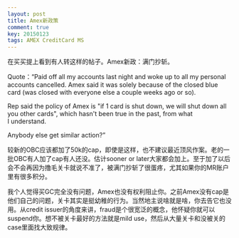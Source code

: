 ```yaml
---
layout: post
title: Amex新政策
comment: true
key: 20150123
tags: AMEX CreditCard MS
---
```


在买买提上看到有人转这样的帖子。Amex新政：满门抄斩。

Quote：“Paid off all my accounts last night and woke up to all my personal accounts cancelled. Amex said it was solely because of the closed blue card (was closed with everyone else a couple weeks ago or so).

Rep said the policy of Amex is "if 1 card is shut down, we will shut down all you other cards", which hasn't been true in the past, from what I understand.

Anybody else get similar action?”

较新的OBC应该都加了50k的cap，即使是这样，也不建议最近顶风作案。老的一批OBC有人加了cap有人还没。估计sooner or later大家都会加上。至于加了以后会不会再因为撸毛关卡就说不准了，被满门抄斩了很蛋疼，尤其如果你的MR账户里有很多积分。

我个人觉得买GC完全没有问题，Amex也没有权利阻止你。之前Amex没有cap是他们自己的问题，关卡其实是挺幼稚的行为。当然地主说啥就是啥，你去告它也没用。从credit issuer的角度来讲，fraud是个很宽泛的概念，他怀疑你就可以suspend你。想不被关卡最好的方法就是mild use，然后从大量关卡和没被关的case里面找大致规律。
